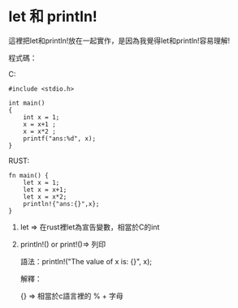 # let 和 println!

這裡把let和println!放在一起實作，是因為我覺得let和println!容易理解!

程式碼：


C:
```
#include <stdio.h>

int main()
{
    int x = 1;
    x = x+1 ;
    x = x*2 ;
    printf("ans:%d", x);
}
```

RUST:
```
fn main() {
    let x = 1;
    let x = x+1;
    let x = x*2;
    println!{"ans:{}",x};
}
```
1. let => 在rust裡let為宣告變數，相當於C的int

2. println!() or print!()=> 列印

    語法：println!("The value of x is: {}", x);

    解釋：

    {} => 相當於c語言裡的 % + 字母


